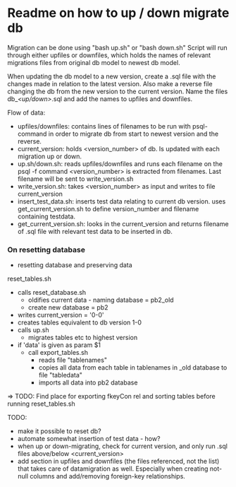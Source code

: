 # Readme on how to up / down migrate db

Migration can be done using "bash up.sh" or "bash down.sh"
Script will run through either upfiles or downfiles, which holds
the names of relevant migrations files from original db
model to newest db model.

When updating the db model to a new version, create 
a .sql file with the changes made in relation to
the latest version. Also make a reverse file changing 
the db from the new version to the current version.
Name the files db_<version-number>_<up/down>_<version-number>.sql
and add the names to upfiles and downfiles.

Flow of data:
- upfiles/downfiles:
    contains lines of filenames to be run with psql-command in order to migrate db from start to newest version and the reverse.
- current_version:
    holds <version_number> of db. Is updated with each migration up or down.
- up.sh/down.sh: 
    reads upfiles/downfiles and runs each filename on the psql -f command
    <version_number> is extracted from filenames. Last filename will be sent to write_version.sh
- write_version.sh:
    takes <version_number> as input and writes to file current_version
- insert_test_data.sh:
    inserts test data relating to current db version.
    uses get_current_version.sh to define 
version_number and filename containing testdata.
- get_current_version.sh:
    looks in the current_version and returns filename 
of .sql file with relevant test data to be inserted 
in db.



### On resetting database
- resetting database and preserving data

reset_tables.sh
- calls reset_database.sh
  - oldifies current data - naming database = pb2_old
  - create new database = pb2
- writes current_version = '0-0'
- creates tables equivalent to db version 1-0
- calls up.sh
  - migrates tables etc to highest version
- if 'data' is given as param $1
  - call export_tables.sh
    - reads file "tablenames"
    - copies all data from each table in tablenames in _old 
database to file "tabledata"
    - imports all data into pb2 database

=> TODO: Find place for exporting fkeyCon rel and sorting tables 
before running reset_tables.sh



TODO:

- make it possible to reset db? 
- automate somewhat insertion of test data - how? 
- when up or down-migrating, check for current version, and only 
run .sql files above/below <current_version> 
- add section in upfiles and downfiles (the files 
referenced, not the list) that takes care of 
datamigration as well. Especially when creating 
not-null columns and add/removing foreign-key 
relationships.

